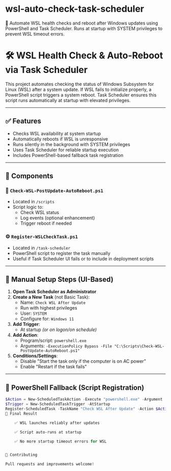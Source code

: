 # wsl-auto-check-task-scheduler
🔄 Automate WSL health checks and reboot after Windows updates using PowerShell and Task Scheduler. Runs at startup with SYSTEM privileges to prevent WSL timeout errors.
# 🛠️ WSL Health Check & Auto-Reboot via Task Scheduler

This project automates checking the status of Windows Subsystem for Linux (WSL) after a system update. If WSL fails to initialize properly, a PowerShell script triggers a system reboot. Task Scheduler ensures this script runs automatically at startup with elevated privileges.

---

## ✅ Features

- Checks WSL availability at system startup
- Automatically reboots if WSL is unresponsive
- Runs silently in the background with SYSTEM privileges
- Uses Task Scheduler for reliable startup execution
- Includes PowerShell-based fallback task registration

---

## 🧩 Components

### 📜 `Check-WSL-PostUpdate-AutoReboot.ps1`

- Located in `/scripts`
- Script logic to:
  - Check WSL status
  - Log events (optional enhancement)
  - Trigger reboot if needed

### ⚙️ `Register-WSLCheckTask.ps1`

- Located in `/task-scheduler`
- PowerShell script to register the task manually
- Useful if Task Scheduler UI fails or to include in deployment scripts

---

## 📌 Manual Setup Steps (UI-Based)

1. **Open Task Scheduler as Administrator**
2. **Create a New Task** (not Basic Task):
   - Name: `Check WSL After Update`
   - Run with highest privileges
   - User: `SYSTEM`
   - Configure for: `Windows 11`
3. **Add Trigger**:
   - At startup *(or on logon/on schedule)*
4. **Add Action**:
   - Program/script: `powershell.exe`
   - Arguments: `-ExecutionPolicy Bypass -File "C:\Scripts\Check-WSL-PostUpdate-AutoReboot.ps1"`
5. **Conditions/Settings**:
   - Disable "Start the task only if the computer is on AC power"
   - Enable "Restart if the task fails"

---

## 🧪 PowerShell Fallback (Script Registration)

```powershell
$Action = New-ScheduledTaskAction -Execute "powershell.exe" -Argument '-ExecutionPolicy Bypass -File "C:\Scripts\Check-WSL-PostUpdate-AutoReboot.ps1"'
$Trigger = New-ScheduledTaskTrigger -AtStartup
Register-ScheduledTask -TaskName "Check WSL After Update" -Action $Action -Trigger $Trigger -RunLevel Highest -User "SYSTEM"
🎯 Final Result

    ✅ WSL launches reliably after updates

    ✅ Script auto-runs at startup

    ✅ No more startup timeout errors for WSL


🙌 Contributing

Pull requests and improvements welcome!
